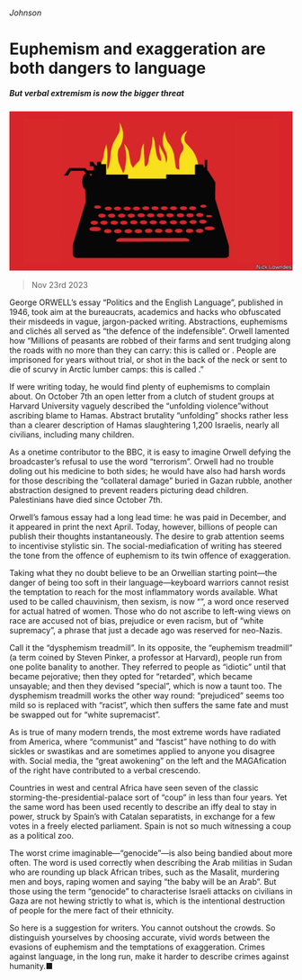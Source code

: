 ###### Johnson

# Euphemism and exaggeration are both dangers to language 

##### But verbal extremism is now the bigger threat 

![image](images/20231125_CUD001.jpg) 

> Nov 23rd 2023 

George ORWELL’s essay “Politics and the English Language”, published in 1946, took aim at the bureaucrats, academics and hacks who obfuscated their misdeeds in vague, jargon-packed writing. Abstractions, euphemisms and clichés all served as “the defence of the indefensible”. Orwell lamented how “Millions of peasants are robbed of their farms and sent trudging along the roads with no more than they can carry: this is called  or . People are imprisoned for years without trial, or shot in the back of the neck or sent to die of scurvy in Arctic lumber camps: this is called .”

If  were writing today, he would find plenty of euphemisms to complain about. On October 7th an open letter from a clutch of student groups at Harvard University vaguely described the “unfolding violence”without ascribing blame to Hamas. Abstract brutality “unfolding” shocks rather less than a clearer description of Hamas slaughtering 1,200 Israelis, nearly all civilians, including many children. 

As a onetime contributor to the BBC, it is easy to imagine Orwell defying the broadcaster’s refusal to use the word “terrorism”. Orwell had no trouble doling out his medicine to both sides; he would have also had harsh words for those describing the “collateral damage” buried in Gazan rubble, another abstraction designed to prevent readers picturing dead children.  Palestinians have died since October 7th.

Orwell’s famous essay had a long lead time: he was paid in December, and it appeared in print the next April. Today, however, billions of people can publish their thoughts instantaneously. The desire to grab attention seems to incentivise stylistic sin. The social-mediafication of writing has steered the tone from the offence of euphemism to its twin offence of exaggeration.

Taking what they no doubt believe to be an Orwellian starting point—the danger of being too soft in their language—keyboard warriors cannot resist the temptation to reach for the most inflammatory words available. What used to be called chauvinism, then sexism, is now “”, a word once reserved for actual hatred of women. Those who do not ascribe to left-wing views on race are accused not of bias, prejudice or even racism, but of “white supremacy”, a phrase that just a decade ago was reserved for neo-Nazis.

Call it the “dysphemism treadmill”. In its opposite, the “euphemism treadmill” (a term coined by Steven Pinker, a professor at Harvard), people run from one polite banality to another. They referred to people as “idiotic” until that became pejorative; then they opted for “retarded”, which became unsayable; and then they devised “special”, which is now a taunt too. The dysphemism treadmill works the other way round: “prejudiced” seems too mild so is replaced with “racist”, which then suffers the same fate and must be swapped out for “white supremacist”. 

As is true of many modern trends, the most extreme words have radiated from America, where “communist” and “fascist” have nothing to do with sickles or swastikas and are sometimes applied to anyone you disagree with. Social media, the “great awokening” on the left and the MAGAfication of the right have contributed to a verbal crescendo.

Countries in west and central Africa have seen seven of the classic storming-the-presidential-palace sort of “coup” in less than four years. Yet the same word has been used recently to describe an iffy deal to stay in power, struck by Spain’s  with Catalan separatists, in exchange for a few votes in a freely elected parliament. Spain is not so much witnessing a coup as a political zoo.

The worst crime imaginable—“genocide”—is also being bandied about more often. The word is used correctly when describing the Arab militias in Sudan who are rounding up black African tribes, such as the Masalit, murdering men and boys, raping women and saying “the baby will be an Arab”. But those using the term “genocide” to characterise Israeli attacks on civilians in Gaza are not hewing strictly to what  is, which is the intentional destruction of people for the mere fact of their ethnicity. 

So here is a suggestion for writers. You cannot outshout the crowds. So distinguish yourselves by choosing accurate, vivid words between the evasions of euphemism and the temptations of exaggeration. Crimes against language, in the long run, make it harder to describe crimes against humanity.■






